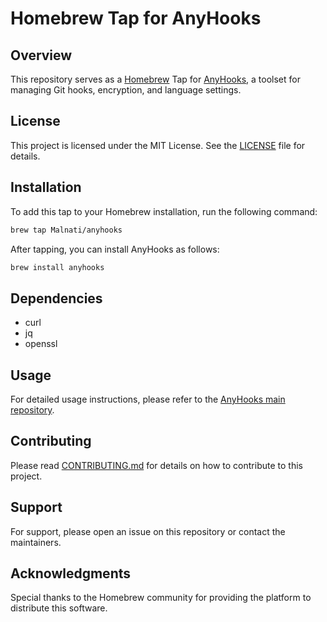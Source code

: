 # Homebrew Tap for AnyHooks

## Overview

This repository serves as a [Homebrew](https://brew.sh/) Tap for [AnyHooks](https://github.com/Malnati/AnyHooks), a toolset for managing Git hooks, encryption, and language settings.

## License

This project is licensed under the MIT License. See the [LICENSE](LICENSE) file for details.

## Installation

To add this tap to your Homebrew installation, run the following command:

```bash
brew tap Malnati/anyhooks
```

After tapping, you can install AnyHooks as follows:

```bash
brew install anyhooks
```

## Dependencies

- curl
- jq
- openssl

## Usage

For detailed usage instructions, please refer to the [AnyHooks main repository](https://github.com/Malnati/AnyHooks).

## Contributing

Please read [CONTRIBUTING.md](https://github.com/Malnati/AnyHooks/blob/main/CONTRIBUTING.md) for details on how to contribute to this project.

## Support

For support, please open an issue on this repository or contact the maintainers.

## Acknowledgments

Special thanks to the Homebrew community for providing the platform to distribute this software.
